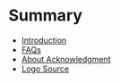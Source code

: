 # Summary

* [Introduction](README.md)
* [FAQs](faqs.md)
* [About Acknowledgment](about-acknowledgment.md)
* [Logo Source](logo-source.md)

